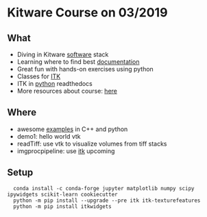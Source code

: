 # Kitware Course on 03/2019

## What
- Diving in Kitware [software](https://github.com/KitwareMedical) stack
- Learning where to find best [documentation](https://itk.org/Doxygen413/html/index.html)
- Great fun with hands-on exercises using python
- Classes for [ITK](https://github.com/KitwareMedical/2019-03-13-KRSCourseInBiomedicalImageAnalysisAndVisualization)
- ITK in [python](https://itkpythonpackage.readthedocs.io/en/latest/Quick_start_guide.html#usage) readthedocs
- More resources about course: [here](https://data.kitware.com/#collection/568a9db98d777f429eac8eab/folder/5b0724188d777f15ebe1f55b)

## Where
- awesome [examples](https://itk.org/ITKExamples/) in C++ and python
- demo1: hello world vtk
- readTiff: use vtk to visualize volumes from tiff stacks
- imgprocpipeline: use [itk](https://itk.org/Wiki/ITK/Examples) upcoming

## Setup
```console
  conda install -c conda-forge jupyter matplotlib numpy scipy ipywidgets scikit-learn cookiecutter
  python -m pip install --upgrade --pre itk itk-texturefeatures
  python -m pip install itkwidgets
```
